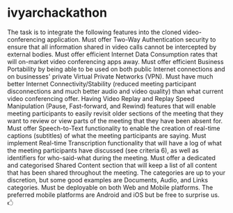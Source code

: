 # ivyarchackathon
The task is to integrate the following features into the cloned video-conferencing application.  Must offer Two-Way Authentication security to ensure that all information shared in video calls cannot be intercepted by external bodies. Must offer efficient Internet Data Consumption rates that will on-market video conferencing apps away. Must offer efficient Business Portability by being able to be used on both public Internet connections and on businesses' private Virtual Private Networks (VPN). Must have much better Internet Connectivity/Stability (reduced meeting participant disconnections and much better audio and video quality) than what current video conferencing offer. Having Video Replay and Replay Speed Manipulation (Pause, Fast-forward, and Rewind) features that will enable meeting participants to easily revisit older sections of the meeting that they want to review or view parts of the meeting that they have been absent for. Must offer Speech-to-Text functionality to enable the creation of real-time captions (subtitles) of what the meeting participants are saying. Must implement Real-time Transcription functionality that will have a log of what the meeting participants have discussed (see criteria 6), as well as identifiers for who-said-what during the meeting. Must offer a dedicated and categorised Shared Content section that will keep a list of all content that has been shared throughout the meeting. The categories are up to your discretion, but some good examples are Documents, Audio, and Links categories. Must be deployable on both Web and Mobile platforms. The preferred mobile platforms are Android and iOS but be free to surprise us. 🖒
